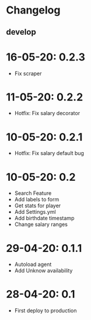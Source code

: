 # Changelog

## develop

# 16-05-20: 0.2.3
- Fix scraper

# 11-05-20: 0.2.2
- Hotfix: Fix salary decorator

# 10-05-20: 0.2.1
- Hotfix: Fix salary default bug

# 10-05-20: 0.2
- Search Feature
- Add labels to form
- Get stats for player
- Add Settings.yml
- Add birthdate timestamp
- Change salary ranges

# 29-04-20: 0.1.1
- Autoload agent
- Add Unknow availability

# 28-04-20: 0.1
- First deploy to production